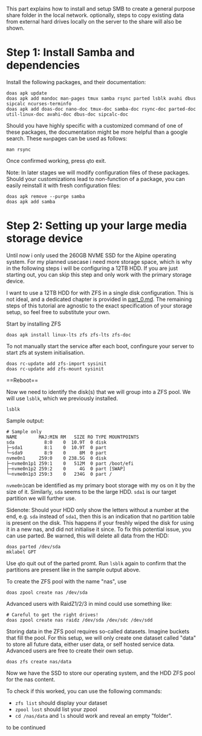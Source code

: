 This part explains how to install and setup SMB to create a general purpose share folder in the local network. optionally, steps to copy existing data from external hard drives locally on the server to the share will also be shown.

# Step 1: Install Samba and dependencies
Install the following packages, and their documentation:
```
doas apk update
doas apk add mandoc man-pages tmux samba rsync parted lsblk avahi dbus sipcalc ncurses-terminfo
doas apk add doas-doc nano-doc tmux-doc samba-doc rsync-doc parted-doc util-linux-doc avahi-doc dbus-doc sipcalc-doc
```
Should you have highly specific with a customized command of one of these packages, the documentation might be more helpful than a google search. These `man`pages can be used as follows:
```
man rsync
```
Once confirmed working, press `q`to exit.
  
Note: In later stages we will modify configuration files of these packages. Should your customizations lead to non-function of a package, you can easily reinstall it with fresh configuration files:
```
doas apk remove --purge samba
doas apk add samba
```

# Step 2: Setting up your large media storage device
Until now i only used the 260GB NVME SSD for the Alpine operating system. For my planned usecase i need more storage space, which is why in the following steps i will be configuring a 12TB HDD. If you are just starting out, you can skip this step and only work with the primary storage device.
  
I want to use a 12TB HDD for with ZFS in a single disk configuration. This is not ideal, and a dedicated chapter is provided in [part_0.md](part_0.md). The remaining steps of this tutorial are agnostic to the exact specification of your storage setup, so feel free to substitute your own.
  
Start by installing ZFS
```
doas apk install linux-lts zfs zfs-lts zfs-doc
```
To not manually start the service after each boot, confingure your server to start zfs at system initialisation.
```
doas rc-update add zfs-import sysinit
doas rc-update add zfs-mount sysinit
```
==Reboot==

Now we need to identify the disk(s) that we will group into a ZFS pool. We will use `lsblk`, which we previously installed.
```
lsblk
```
Sample output:
```
# Sample only
NAME        MAJ:MIN RM   SIZE RO TYPE MOUNTPOINTS
sda           8:0    0  10.9T  0 disk 
├─sda1        8:1    0  10.9T  0 part 
└─sda9        8:9    0     8M  0 part 
nvme0n1     259:0    0 238.5G  0 disk 
├─nvme0n1p1 259:1    0   512M  0 part /boot/efi
├─nvme0n1p2 259:2    0     4G  0 part [SWAP]
└─nvme0n1p3 259:3    0   234G  0 part /
```
`nvme0n1`can be identified as my primary boot storage with my os on it by the size of it. Similarly, `sda` seems to be the large HDD. `sda1` is our target partition we will further use.
  
Sidenote: Should your HDD only show the letters without a number at the end, e.g. `sda` instead of `sda1`, then this is an indication that no partition table is present on the disk. This happens if your freshly wiped the disk for using it in a new nas, and did not initialise it since. To fix this potential issue, you can use parted. Be warned, this will delete all data from the HDD:
```
doas parted /dev/sda
mklabel GPT
```
Use `q`to quit out of the parted promt. Run `lsblk` again to confirm that the partitions are present like in the sample output above.

To create the ZFS pool with the name "nas", use 
```
doas zpool create nas /dev/sda
```
Advanced users with RaidZ1/2/3 in mind could use something like:
```
# Careful to get the right drives!
doas zpool create nas raidz /dev/sda /dev/sdc /dev/sdd
```
Storing data in the ZFS pool requires so-called datasets. Imagine buckets that fill the pool. For this setup, we will only create one dataset called "data" to store all future data, either user data, or self hosted service data. Advanced users are free to create their own setup.
```
doas zfs create nas/data
```
Now we have the SSD to store our operating system, and the HDD ZFS pool for the nas content.
  
To check if this worked, you can use the following commands:
- `zfs list` should display your dataset
- `zpool lost` should list your zpool
- `cd /nas/data` and `ls` should work and reveal an empty "folder".

to be continued
